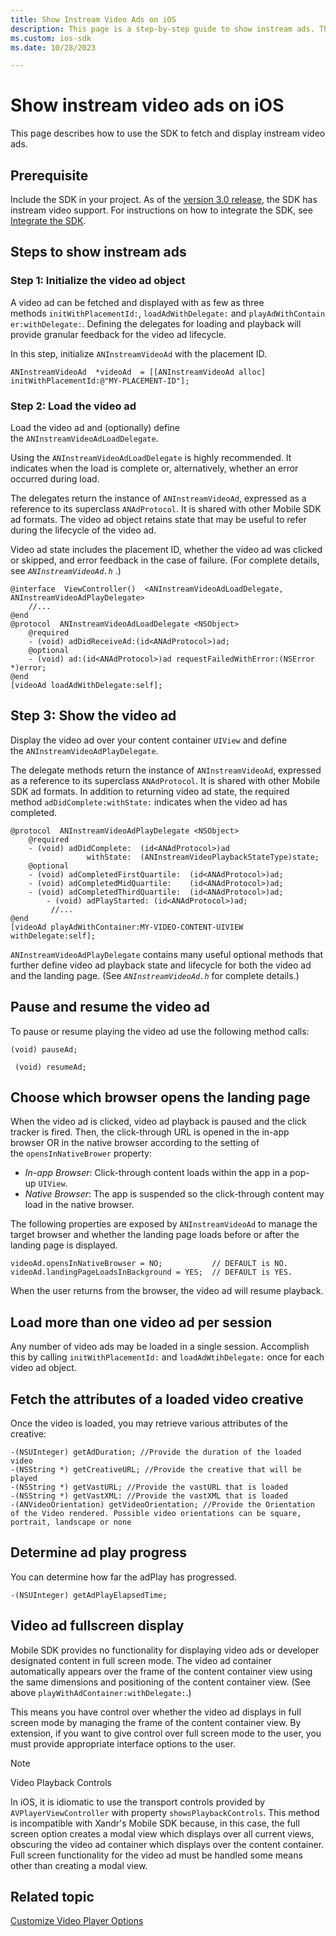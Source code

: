 ```yaml
---
title: Show Instream Video Ads on iOS
description: This page is a step-by-step guide to show instream ads. The steps include how to Initialize the video ad Object, Load the video ad, Show the video ad and few others which are explained in this page.   
ms.custom: ios-sdk
ms.date: 10/28/2023

---
```


# Show instream video ads on iOS

This page describes how to use the SDK to fetch and display instream video ads.

## Prerequisite

Include the SDK in your project. As of the [version 3.0 release](https://github.com/appnexus/mobile-sdk-ios/releases/tag/3.0), the SDK has instream video support. For instructions on how to integrate the SDK, see [Integrate the SDK](ios-sdk-integration-instructions.md).

## Steps to show instream ads

### Step 1: Initialize the video ad object

A video ad can be fetched and displayed with as few as three methods `initWithPlacementId:`, `loadAdWithDelegate:` and `playAdWithContainer:withDelegate:`.
Defining the delegates for loading and playback will provide granular feedback for the video ad lifecycle.

In this step, initialize `ANInstreamVideoAd` with the placement ID.

``` 
ANInstreamVideoAd  *videoAd  = [[ANInstreamVideoAd alloc] initWithPlacementId:@"MY-PLACEMENT-ID"];
```

### Step 2: Load the video ad

Load the video ad and (optionally) define the `ANInstreamVideoAdLoadDelegate`.

Using the `ANInstreamVideoAdLoadDelegate` is highly recommended. It indicates when the load is complete or, alternatively, whether an error occurred during load.

The delegates return the instance of `ANInstreamVideoAd`, expressed as a reference to its superclass `ANAdProtocol`. It is shared with other Mobile SDK ad formats. The video ad object retains state that may be useful to refer during the lifecycle of the video ad.

Video ad state includes the placement ID, whether the video ad was clicked or skipped, and error feedback in the case of failure. (For complete details, see *`ANInstreamVideoAd.h`* .)

``` 
@interface  ViewController()  <ANInstreamVideoAdLoadDelegate, ANInstreamVideoAdPlayDelegate>
    //...
@end
@protocol  ANInstreamVideoAdLoadDelegate <NSObject>
    @required
    - (void) adDidReceiveAd:(id<ANAdProtocol>)ad;
    @optional
    - (void) ad:(id<ANAdProtocol>)ad requestFailedWithError:(NSError *)error;
@end
[videoAd loadAdWithDelegate:self];
```

## Step 3: Show the video ad

Display the video ad over your content container `UIView` and define the `ANInstreamVideoAdPlayDelegate`.

The delegate methods return the instance of `ANInstreamVideoAd`, expressed as a reference to its superclass `ANAdProtocol`. It is shared with other Mobile SDK ad formats. In addition to returning video ad state, the required method `adDidComplete:withState:` indicates when the video ad has completed.

``` 
@protocol  ANInstreamVideoAdPlayDelegate <NSObject>
    @required
    - (void) adDidComplete:  (id<ANAdProtocol>)ad
                 withState:  (ANInstreamVideoPlaybackStateType)state;
    @optional
    - (void) adCompletedFirstQuartile:  (id<ANAdProtocol>)ad;
    - (void) adCompletedMidQuartile:    (id<ANAdProtocol>)ad;
    - (void) adCompletedThirdQuartile:  (id<ANAdProtocol>)ad;
        - (void) adPlayStarted: (id<ANAdProtocol>)ad;
         //...
@end
[videoAd playAdWithContainer:MY-VIDEO-CONTENT-UIVIEW withDelegate:self];
```

`ANInstreamVideoAdPlayDelegate` contains many useful optional methods that further define video ad playback state and lifecycle for both the video ad and the landing page. (See *`ANInstreamVideoAd.h`* for complete details.)

## Pause and resume the video ad

To pause or resume playing the video ad use the following method calls:

``` 
(void) pauseAd;
 
 (void) resumeAd; 
```

## Choose which browser opens the landing page

When the video ad is clicked, video ad playback is paused and the click tracker is fired. Then, the click-through URL is opened in the in-app browser OR in the native browser according to the setting of the `opensInNativeBrower` property:

- *In-app Browser*: Click-through content loads within the app in a pop-up `UIView`.
- *Native Browser*: The app is suspended so the click-through content may load in the native browser.

The following properties are exposed by `ANInstreamVideoAd` to manage the target browser and whether the landing page loads before or after the landing page is displayed.

``` 
videoAd.opensInNativeBrowser = NO;           // DEFAULT is NO.
videoAd.landingPageLoadsInBackground = YES;  // DEFAULT is YES.
```

When the user returns from the browser, the video ad will resume playback.

## Load more than one video ad per session

Any number of video ads may be loaded in a single session. Accomplish this by calling `initWithPlacementId:` and `loadAdWtihDelegate:` once for each video ad object.

## Fetch the attributes of a loaded video creative

Once the video is loaded, you may retrieve various attributes of the creative:

``` 
-(NSUInteger) getAdDuration; //Provide the duration of the loaded video
-(NSString *) getCreativeURL; //Provide the creative that will be played
-(NSString *) getVastURL; //Provide the vastURL that is loaded
-(NSString *) getVastXML: //Provide the vastXML that is loaded
-(ANVideoOrientation) getVideoOrientation; //Provide the Orientation of the Video rendered. Possible video orientations can be square, portrait, landscape or none
```

## Determine ad play progress

You can determine how far the adPlay has progressed.

``` 
-(NSUInteger) getAdPlayElapsedTime;
```

## Video ad fullscreen display

Mobile SDK provides no functionality for displaying video ads or developer designated content in full screen mode. The video ad container automatically appears over the frame of the content container view using the same dimensions and positioning of the content container view. (See above `playWithAdContainer:withDelegate:`.)

This means you have control over whether the video ad displays in full screen mode by managing the frame of the content container view. By extension, if you want to give control over full screen mode to the user, you must provide appropriate interface options to the user.

> [!NOTE]
> Video Playback Controls
>
> In iOS, it is idiomatic to use the transport controls provided by `AVPlayerViewController` with property `showsPlaybackControls`. This method is incompatible with Xandr's Mobile SDK because, in this case, the full screen option creates a modal view which displays over all current views, obscuring the video ad container which displays over the content container. Full screen functionality for the video ad must be handled some means other than creating a modal view.

## Related topic

[Customize Video Player Options](configure-video-player-options-on-ios.md)
